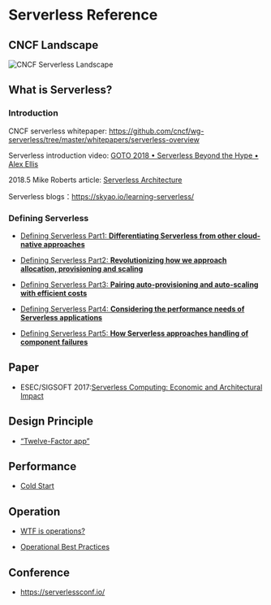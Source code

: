 # Serverless Reference

## CNCF Landscape

![CNCF Serverless Landscape](/Users/xiangqilin/projects/serverless/img/Serverless-landscape.png)

## What is Serverless?

### Introduction

CNCF serverless whitepaper: <https://github.com/cncf/wg-serverless/tree/master/whitepapers/serverless-overview>

Serverless introduction video: [GOTO 2018 • Serverless Beyond the Hype • Alex Ellis](<https://www.youtube.com/watch?v=yOpYYYRuDQ0>)

2018.5 Mike Roberts article: [Serverless Architecture](<https://martinfowler.com/articles/serverless.html>)

Serverless blogs：<https://skyao.io/learning-serverless/>

### Defining Serverless

- [Defining Serverless Part1: **Differentiating Serverless from other cloud-native approaches**](<https://blog.symphonia.io/defining-serverless-part-1-704d72bc8a32>)

- [Defining Serverless Part2: **Revolutionizing how we approach allocation, provisioning and scaling**](<https://blog.symphonia.io/defining-serverless-part-2-8cc67bc0bdd8>)

- [Defining Serverless Part3: **Pairing auto-provisioning and auto-scaling with efficient costs**](<https://blog.symphonia.io/defining-serverless-part-3-f65856be4ade>)

- [Defining Serverless Part4: **Considering the performance needs of Serverless applications**](<https://blog.symphonia.io/defining-serverless-part-4-587be1e64294>)

- [Defining Serverless Part5: **How Serverless approaches handling of component failures**](<https://blog.symphonia.io/defining-serverless-part-5-5452308de55c>)

## Paper

- ESEC/SIGSOFT 2017:[Serverless Computing: Economic and Architectural Impact](<http://www.doc.ic.ac.uk/~rbc/papers/fse-serverless-17.pdf>)

## Design Principle

- [“Twelve-Factor app”](<https://12factor.net/>)

## Performance

- [Cold Start](<https://blog.symphonia.io/learning-lambda-part-8-addfab6b460d>)

## Operation

- [WTF is operations?](https://charity.wtf/2016/05/31/wtf-is-operations-serverless/)

- [Operational Best Practices](https://charity.wtf/2016/05/31/operational-best-practices-serverless/)

## Conference

- <https://serverlessconf.io/>

